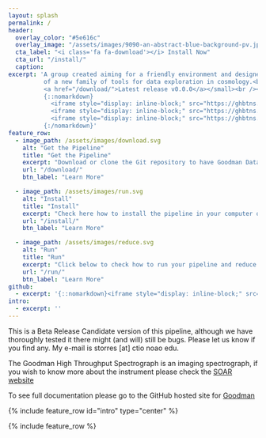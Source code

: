 ```yaml
---
layout: splash
permalink: /
header:
  overlay_color: "#5e616c"
  overlay_image: "/assets/images/9090-an-abstract-blue-background-pv.jpg"
  cta_label: "<i class='fa fa-download'></i> Install Now"
  cta_url: "/install/"
  caption:
excerpt: 'A group created aiming for a friendly environment and designed to develop
          of a new family of tools for data exploration in cosmology.<br /> <small>
          <a href="/download/">Latest release v0.0.0</a></small><br /><br />
          {::nomarkdown}
            <iframe style="display: inline-block;" src="https://ghbtns.com/github-btn.html?user=b1quint&repo=goodman&type=star&count=true&size=large" frameborder="0" scrolling="0" width="160px" height="30px"></iframe>
            <iframe style="display: inline-block;" src="https://ghbtns.com/github-btn.html?user=b1quint&repo=goodman&type=watch&count=true&size=large" frameborder="0" scrolling="0" width="160px" height="30px"></iframe>
            <iframe style="display: inline-block;" src="https://ghbtns.com/github-btn.html?user=b1quint&repo=goodman&type=fork&count=true&size=large" frameborder="0" scrolling="0" width="158px" height="30px"></iframe>
          {:/nomarkdown}'
feature_row:
  - image_path: /assets/images/download.svg
    alt: "Get the Pipeline"
    title: "Get the Pipeline"
    excerpt: "Download or clone the Git repository to have Goodman Data-Reduction Pipeline in your computer."
    url: "/download/"
    btn_label: "Learn More"

  - image_path: /assets/images/run.svg
    alt: "Install"
    title: "Install"
    excerpt: "Check here how to install the pipeline in your computer or to check how to get information to run it in our servers."
    url: "/install/"
    btn_label: "Learn More"

  - image_path: /assets/images/reduce.svg
    alt: "Run"
    title: "Run"
    excerpt: "Click below to check how to run your pipeline and reduce your data!"
    url: "/run/"
    btn_label: "Learn More"
github:
  - excerpt: '{::nomarkdown}<iframe style="display: inline-block;" src="https://ghbtns.com/github-btn.html?user=mmistakes&repo=minimal-mistakes&type=star&count=true&size=large" frameborder="0" scrolling="0" width="160px" height="30px"></iframe> <iframe style="display: inline-block;" src="https://ghbtns.com/github-btn.html?user=mmistakes&repo=minimal-mistakes&type=fork&count=true&size=large" frameborder="0" scrolling="0" width="158px" height="30px"></iframe>{:/nomarkdown}'
intro:
  - excerpt: ''
---
```


This is a Beta Release Candidate version of this pipeline,
although we have thoroughly tested it there might (and will) still be bugs.
Please let us know if you find any.
My e-mail is storres [at] ctio noao edu.

The Goodman High Throughput Spectrograph is an imaging spectrograph,
 if you wish to know more about the instrument please check the
 [SOAR website](http://www.ctio.noao.edu/soar/content/goodman-high-throughput-spectrograph)

To see full documentation please go to the GitHub hosted site for
[Goodman](https://soar-telescope.github.io/goodman/)


{% include feature_row id="intro" type="center" %}

{% include feature_row %}
